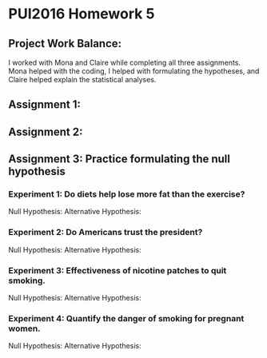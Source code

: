 # PUI2016 Homework 5

## Project Work Balance:
I worked with Mona and Claire while completing all three assignments. Mona helped with the coding, I helped with formulating the hypotheses, and Claire helped explain the statistical analyses.

## Assignment 1:

## Assignment 2:

## Assignment 3: Practice formulating the null hypothesis

### Experiment 1: Do diets help lose more fat than the exercise?
Null Hypothesis:
Alternative Hypothesis:

### Experiment 2: Do Americans trust the president?
Null Hypothesis:
Alternative Hypothesis:

### Experiment 3: Effectiveness of nicotine patches to quit smoking.
Null Hypothesis:
Alternative Hypothesis:

### Experiment 4: Quantify the danger of smoking for pregnant women.
Null Hypothesis:
Alternative Hypothesis:
